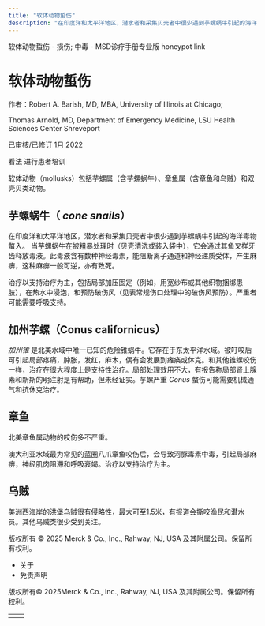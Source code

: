 ```yaml
---
title: "软体动物蜇伤"
description: "在印度洋和太平洋地区，潜水者和采集贝壳者中很少遇到芋螺蜗牛引起的海洋毒物螫入。 当芋螺蜗牛在被粗暴处理时（贝壳清洗或装入袋中），它会通过其鱼叉样牙齿释放毒液。此毒液含有数种神经毒素，能阻断离子通道和神经递质受体，产生麻痹，这种麻痹一般可逆，亦有致死。"
---
```


﻿软体动物蜇伤 \- 损伤; 中毒 \- MSD诊疗手册专业版 honeypot link

# 软体动物蜇伤

作者：Robert A. Barish, MD, MBA, University of Illinois at Chicago;

Thomas Arnold, MD, Department of Emergency Medicine, LSU Health Sciences Center Shreveport

已审核/已修订 1月 2022

看法 进行患者培训

软体动物（mollusks）包括芋螺属（含芋螺蜗牛）、章鱼属（含章鱼和乌贼）和双壳贝类动物。

## 芋螺蜗牛（ _cone snails_）

在印度洋和太平洋地区，潜水者和采集贝壳者中很少遇到芋螺蜗牛引起的海洋毒物螫入。 当芋螺蜗牛在被粗暴处理时（贝壳清洗或装入袋中），它会通过其鱼叉样牙齿释放毒液。此毒液含有数种神经毒素，能阻断离子通道和神经递质受体，产生麻痹，这种麻痹一般可逆，亦有致死。

治疗以支持治疗为主，包括局部加压固定（例如，用宽纱布或其他织物捆绑患肢），在热水中浸泡，和预防破伤风（见表常规伤口处理中的破伤风预防）。严重者可能需要呼吸支持。

## 加州芋螺（Conus californicus）

_加州锥_ 是北美水域中唯一已知的危险锥蜗牛。它存在于东太平洋水域。被叮咬后可引起局部疼痛，肿胀，发红，麻木，偶有会发展到瘫痪或休克。和其他锥螺咬伤一样，治疗在很大程度上是支持性治疗。局部处理效用不大，有报告称局部肾上腺素和新斯的明注射是有帮助，但未经证实。芋螺严重 _Conus_ 螫伤可能需要机械通气和抗休克治疗。

## 章鱼

北美章鱼属动物的咬伤多不严重。

澳大利亚水域最为常见的蓝圈八爪章鱼咬伤后，会导致河豚毒素中毒，引起局部麻痹，神经肌肉阻滞和呼吸衰竭。治疗以支持治疗为主。

## 乌贼

美洲西海岸的洪堡乌贼很有侵略性，最大可至1.5米，有报道会撕咬渔民和潜水员。其他乌贼类很少受到关注。



版权所有 © 2025
Merck & Co., Inc., Rahway, NJ, USA 及其附属公司。保留所有权利。

- 关于
- 免责声明

版权所有© 2025Merck & Co., Inc., Rahway, NJ, USA 及其附属公司。保留所有权利。

|     |     |
| --- | --- |
|  |  |